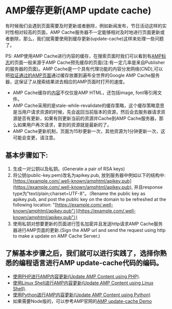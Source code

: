 # AMP缓存更新\(AMP update cache\)

有时候我们会遇到页面需要及时更新或者删除，例如新闻发布，节日活动这样的实时性相对较高的页面，AMP Cache服务器不一定能够相对及时地进行页面更新或者删除，那么，我们就需要使用到缓存更新\(update-cache\)这样来处理一些问题了。

PS: AMP使用AMP Cache进行内容的缓存，在搜索页面时我们可以看到有[AMP标志](https://developers.google.com/search/docs/guides/about-amp)的页面一般来源于AMP Cache预先缓存的页面(注:有一定几率是来自Publisher的服务器的页面)。AMP Cache是一个具有代理功能的内容分发网络(CND),可以把[验证通过的AMP页面](https://github.com/ampproject/amphtml/blob/master/spec/amp-html-format.md)通过缓存放置到遍布全世界的Google AMP Cache服务器，这保证了从搜索结果进去相应的AMP页面时打开的速度。
  * AMP Cache缓存的[内容](https://developers.google.com/amp/cache/overview#amp-cache-url-format)不仅仅是AMP HTML，还包括image, font等引用文件。
  * AMP Cache采用的是stale-while-revalidate的缓存策略，这个缓存策略意思是当用户请求资源的时候，先会返回当前版本的资源，然后会去服务器请求资源是否有更新，如果有则更新当前的资源并Cache到AMP Cache服务器，那么如果用户再次请求，拿到的资源就是最新的了。
  * AMP Cache更新机制，页面为15秒更新一次，其他资源为1分钟更新一次，这可能会变更，请注意。

## 基本步骤如下:

1. 生成一对公钥以及私钥。\(Generate a pair of RSA keys\)
2. 将公钥\(public-key.pem\)改名为apikey.pub, 放到服务器中例如以下的结构中: [https://example.com/.well-known/amphtml/apikey.pub](https://example.com/.well-known/amphtml/apikey.pub), 并且response type为"text/plain;charset=UTF-8"。（Rename the public key as apikey.pub, and post the public key on the domain to be refreshed at the following location: "[https://example.com/.well-known/amphtml/apikey.pub"）](https://example.com/.well-known/amphtml/apikey.pub"）)
3. 使用私钥对想要更新的页面进行签名加密并且发送http请求AMP Cache服务器进行AMP页面的更新.\(Sign the AMP url and send the request using http to make a update on AMP Cache Server.\)

## 了解基本步骤之后，我们就可以进行实践了，选择你熟悉的编程语言进行AMP update-cache代码的编码。

* [使用PHP进行AMP内容更新\(Update AMP Content using PHP\)](amp-update-cache-php.md).
* [使用Linux Shell进行AMP内容更新\(Update AMP Content using Linux Shell\)](amp-update-cache-linux-shell.md).
* [使用Python进行AMP内容更新\(Update AMP Content using Python\)](amp-update-cache-python.md)
* 如果需要Node版的，可以参考AMP官网的[AMP update-cache Demo](https://github.com/ampproject/samples/tree/master/amp-update-cache)

